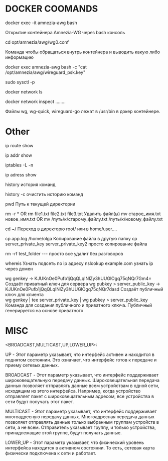 <h1>DOCKER COOMANDS</h1>

docker exec -it amnezia-awg bash     

Открытие контейнера Amnezia-WG через bash консоль

cd opt/amnezia/awg/wg0.conf

Команда чтобы обращаться внутрь контейнера и выводить какую либо информацию

docker exec amnezia-awg bash -c "cat /opt/amnezia/awg/wireguard_psk.key"


sudo sysctl -p

docker network ls

docker network inspect ........

Файлы wg, wg-quick, wireguard-go лежат в /usr/bin в докер контейнере.

<h1>Other</h1>

ip route show

ip addr show

iptables -L -n

ip adress show

history    история команд

history -c   очистить историю команд

pwd         Путь к текущей директории   

rm -r *      OR        rm file1.txt file2.txt file3.txt        Удалить файл(ы)
mv старое_имя.txt новое_имя.txt  OR   mv /путь/к/старому_файлу.txt /путь/к/новому_файлу.txt

cd ~/       Переход в директорю root/    или в home/user....

cp app.log /home/olga     Копирование файла в другую папку
cp server_private_key server_private_key2    просто копирование файла

rm -rf test_folder    --- просто все удалит без разговоров


whereis  Узнать подсеть по ip адресу
nslookup example.com    узнать ip через домен

wg genkey  ->   KJUKnOe0Pufb1jQqQLqINlZy3hUUGlOgq75qNQr7Gm4=   Создаёт приватный ключ для сервера 
wg pubkey > server_public_key       ->   KJUKnOe0Pufb1jQqQLqINlZy3hUUGlOgq75qNQr7dasd  Создаёт публичный ключ для клиента  
wg genkey | tee server_private_key | wg pubkey > server_public_key     Команда для создания публичного и приватного ключа. Публичный генерируется на основе приватного





<h1>MISC</h1>

<BROADCAST,MULTICAST,UP,LOWER_UP>:

UP - Этот параметр указывает, что интерфейс активен и находится в поднятом состоянии. Это означает, что интерфейс готов к передаче и приему сетевых данных.

BROADCAST - Этот параметр указывает, что интерфейс поддерживает широковещательную передачу данных. Широковещательная передача данных позволяет отправлять данные всем устройствам в одной сети, исходящим из этого интерфейса. Например, когда устройство отправляет пакет с широковещательным адресом, все устройства в сети будут получать этот пакет.

MULTICAST - Этот параметр указывает, что интерфейс поддерживает многоадресную передачу данных. Многоадресная передача данных позволяет отправлять данные только выбранным группам устройств в сети, а не всем. Отправитель указывает группу, и только устройства, принадлежащие этой группе, будут получать данные.

LOWER_UP - Этот параметр указывает, что физический уровень интерфейса находится в активном состоянии. То есть, сетевая карта физически подключена к сети и работает.





















